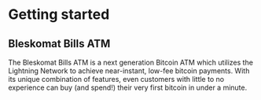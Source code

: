# Getting started

## Bleskomat Bills ATM

The Bleskomat Bills ATM is a next generation Bitcoin ATM which utilizes the Lightning
Network to achieve near-instant, low-fee bitcoin payments. With its unique
combination of features, even customers with little to no experience can buy (and
spend!) their very first bitcoin in under a minute.
